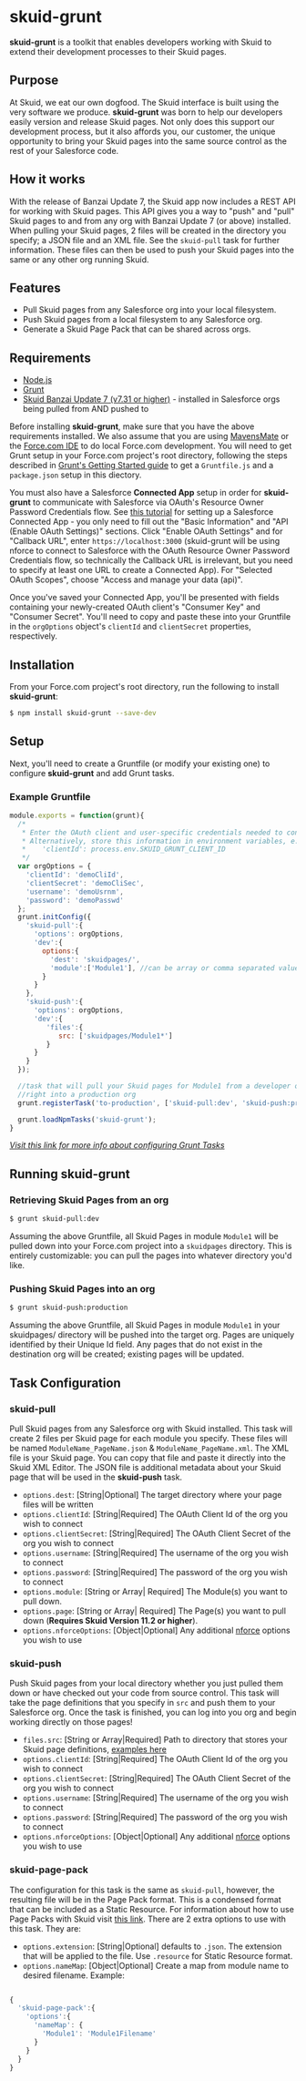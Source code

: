 # skuid-grunt

**skuid-grunt** is a toolkit that enables developers working with Skuid to extend their development processes to their Skuid pages.

## Purpose
At Skuid, we eat our own dogfood. The Skuid interface is built using the very software we produce. **skuid-grunt** was born to help our developers easily version and release Skuid pages. Not only does this support our development process, but it also affords you, our customer, the unique opportunity to bring your Skuid pages into the same source control as the rest of your Salesforce code.

## How it works
With the release of Banzai Update 7, the Skuid app now includes a REST API for working with Skuid pages. This API gives you a way to "push" and "pull" Skuid pages to and from any org with Banzai Update 7 (or above) installed. When pulling your Skuid pages, 2 files will be created in the directory you specify; a JSON file and an XML file. See the ```skuid-pull``` task for further information. These files can then be used to push your Skuid pages into the same or any other org running Skuid.

## Features
* Pull Skuid pages from any Salesforce org into your local filesystem.
* Push Skuid pages from a local filesystem to any Salesforce org.
* Generate a Skuid Page Pack that can be shared across orgs.

## Requirements

* [Node.js](https://nodejs.org/)
* [Grunt](http://gruntjs.com/getting-started)
* [Skuid Banzai Update 7 (v7.31 or higher)](http://www.skuidify.com/SkuidReleases) - installed in Salesforce orgs being pulled from AND pushed to

Before installing **skuid-grunt**, make sure that you have the above requirements installed. We also assume that you are using [MavensMate](http://mavensmate.com/) or the [Force.com IDE](https://developer.salesforce.com/page/Force.com_IDE_Installation) to do local Force.com development. You will need to get Grunt setup in your Force.com project's root directory, following the steps described in [Grunt's Getting Started guide](http://gruntjs.com/getting-started) to get a ```Gruntfile.js``` and a ```package.json``` setup in this diectory. 

You must also have a Salesforce **Connected App** setup in order for **skuid-grunt** to communicate with Salesforce via OAuth's Resource Owner Password Credentials flow. See [this tutorial](https://help.salesforce.com/apex/HTViewHelpDoc?id=connected_app_create.htm) for setting up a Salesforce Connected App - you only need to fill out the "Basic Information" and "API (Enable OAuth Settings)" sections. Click "Enable OAuth Settings" and for "Callback URL", enter ```https://localhost:3000``` (skuid-grunt will be using nforce to connect to Salesforce with the OAuth Resource Owner Password Credentials flow, so technically the Callback URL is irrelevant, but you need to specify at least one URL to create a Connected App). For "Selected OAuth Scopes", choose "Access and manage your data (api)".

Once you've saved your Connected App, you'll be presented with fields containing your newly-created OAuth client's "Consumer Key" and "Consumer Secret". You'll need to copy and paste these into your Gruntfile in the ```orgOptions``` object's ```clientId``` and ```clientSecret``` properties, respectively. 

## Installation
From your Force.com project's root directory, run the following to install **skuid-grunt**:

```bash
$ npm install skuid-grunt --save-dev
```

## Setup
Next, you'll need to create a Gruntfile (or modify your existing one) to configure **skuid-grunt** and add Grunt tasks.

### Example Gruntfile
```js
module.exports = function(grunt){
  /*
   * Enter the OAuth client and user-specific credentials needed to connect to Salesforce.
   * Alternatively, store this information in environment variables, e.g.
   *    'clientId': process.env.SKUID_GRUNT_CLIENT_ID
   */
  var orgOptions = {
    'clientId': 'demoCliId',
    'clientSecret': 'demoCliSec',
    'username': 'demoUsrnm',
    'password': 'demoPasswd'
  };
  grunt.initConfig({
    'skuid-pull':{
      'options': orgOptions,
      'dev':{
        options:{
          'dest': 'skuidpages/',
          'module':['Module1'], //can be array or comma separated values
        }
      }  
    },
    'skuid-push':{
      'options': orgOptions,
      'dev':{
         'files':{
            src: ['skuidpages/Module1*']
         }
      }
    }
  });

  //task that will pull your Skuid pages for Module1 from a developer org and push them
  //right into a production org
  grunt.registerTask('to-production', ['skuid-pull:dev', 'skuid-push:production']);

  grunt.loadNpmTasks('skuid-grunt');
}
```

*[Visit this link for more info about configuring Grunt Tasks](http://gruntjs.com/configuring-tasks)* 

## Running skuid-grunt

### Retrieving Skuid Pages from an org

```bash
$ grunt skuid-pull:dev
```
Assuming the above Gruntfile, all Skuid Pages in module `Module1` will be pulled down into your Force.com project into a `skuidpages` directory. This is entirely customizable: you can pull the pages into whatever directory you'd like.

### Pushing Skuid Pages into an org

```bash
$ grunt skuid-push:production
```
Assuming the above Gruntfile, all Skuid Pages in module `Module1` in your skuidpages/ directory will be pushed into the target org. Pages are uniquely identified by their Unique Id field. Any pages that do not exist in the destination org will be created; existing pages will be updated.

## Task Configuration

### skuid-pull
Pull Skuid pages from any Salesforce org with Skuid installed. This task will create 2 files per Skuid page for each module you specify. These files will be named ```ModuleName_PageName.json``` & ```ModuleName_PageName.xml```. The XML file is your Skuid page. You can copy that file and paste it directly into the Skuid XML Editor. The JSON file is additional metadata about your Skuid page that will be used in the **skuid-push** task.

* ```options.dest```: [String|Optional] The target directory where your page files will be written
* ```options.clientId```: [String|Required] The OAuth Client Id of the org you wish to connect
* ```options.clientSecret```: [String|Required] The OAuth Client Secret of the org you wish to connect
* ```options.username```: [String|Required] The username of the org you wish to connect
* ```options.password```: [String|Required] The password of the org you wish to connect 
* ```options.module```: [String or Array| Required] The Module(s) you want to pull down.
* ```options.page```: [String or Array| Required] The Page(s) you want to pull down (**Requires Skuid Version 11.2 or higher**).
* ```options.nforceOptions```: [Object|Optional] Any additional [nforce](https://github.com/kevinohara80/nforce) options you wish to use

### skuid-push
Push Skuid pages from your local directory whether you just pulled them down or have checked out your code from source control. This task will take the page definitions that you specify in ```src``` and push them to your Salesforce org. Once the task is finished, you can log into you org and begin working directly on those pages!

* ```files.src```: [String or Array|Required] Path to directory that stores your Skuid page definitions, [examples here](http://gruntjs.com/configuring-tasks#files)
* ```options.clientId```: [String|Required] The OAuth Client Id of the org you wish to connect
* ```options.clientSecret```: [String|Required] The OAuth Client Secret of the org you wish to connect
* ```options.username```: [String|Required] The username of the org you wish to connect
* ```options.password```: [String|Required] The password of the org you wish to connect 
* ```options.nforceOptions```: [Object|Optional] Any additional [nforce](https://github.com/kevinohara80/nforce) options you wish to use

### skuid-page-pack
The configuration for this task is the same as ```skuid-pull```, however, the resulting file will be in the Page Pack format. This is a condensed format that can be included as a Static Resource. For information about how to use Page Packs with Skuid visit [this link](http://help.skuidify.com/m/page-assignments-and-overrides/l/245955-import-export-page-packs-and-modules). There are 2 extra options to use with this task. They are:
* ```options.extension```: [String|Optional] defaults to ```.json```. The extension that will be applied to the file. Use ```.resource``` for Static Resource format.
* ```options.nameMap```: [Object|Optional] Create a map from module name to desired filename. Example:
```js

{
  'skuid-page-pack':{
    'options':{
      'nameMap': {
        'Module1': 'Module1Filename'
      } 
    }
  }
}

```
